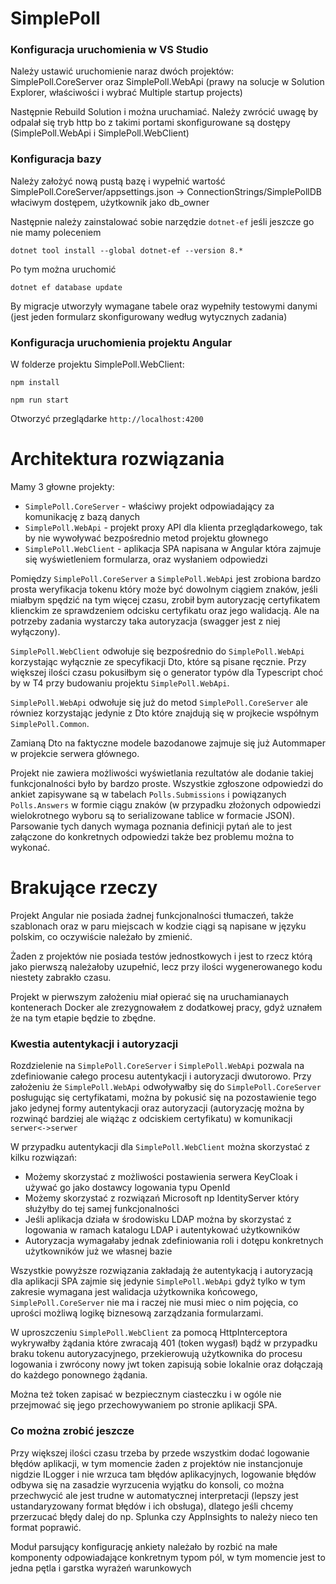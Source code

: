 # SimplePoll

### Konfiguracja uruchomienia w VS Studio

Należy ustawić uruchomienie naraz dwóch projektów: SimplePoll.CoreServer oraz SimplePoll.WebApi (prawy na solucje w Solution Explorer, właściwości i wybrać Multiple startup projects)

Następnie Rebuild Solution i można uruchamiać. Należy zwrócić uwagę by odpalał się tryb http bo z takimi portami skonfigurowane są dostępy (SimplePoll.WebApi i SimplePoll.WebClient)

### Konfiguracja bazy

Należy założyć nową pustą bazę i wypełnić wartość SimplePoll.CoreServer/appsettings.json -> ConnectionStrings/SimplePollDB właciwym dostępem, użytkownik jako db_owner

Następnie należy zainstalować sobie narzędzie `dotnet-ef` jeśli jeszcze go nie mamy poleceniem

`dotnet tool install --global dotnet-ef --version 8.*`

Po tym można uruchomić

`dotnet ef database update`

By migracje utworzyły wymagane tabele oraz wypełniły testowymi danymi (jest jeden formularz skonfigurowany według wytycznych zadania)

### Konfiguracja uruchomienia projektu Angular

W folderze projektu SimplePoll.WebClient:

`npm install` 

`npm run start`

Otworzyć przeglądarke `http://localhost:4200`

# Architektura rozwiązania

Mamy 3 głowne projekty:
* `SimplePoll.CoreServer` - właściwy projekt odpowiadający za komunikację z bazą danych
* `SimplePoll.WebApi` - projekt proxy API dla klienta przeglądarkowego, tak by nie wywoływać bezpośrednio metod projektu głownego
* `SimplePoll.WebClient` - aplikacja SPA napisana w Angular która zajmuje się wyświetleniem formularza, oraz wysłaniem odpowiedzi

Pomiędzy `SimplePoll.CoreServer` a `SimplePoll.WebApi` jest zrobiona bardzo prosta weryfikacja tokenu który może być dowolnym ciągiem znaków, jeśli miałbym spędzić na tym więcej czasu, zrobił bym autoryzację certyfikatem klienckim ze sprawdzeniem odcisku certyfikatu oraz jego walidacją. Ale na potrzeby zadania wystarczy taka autoryzacja (swagger jest z niej wyłączony).

`SimplePoll.WebClient` odwołuje się bezpośrednio do `SimplePoll.WebApi` korzystając wyłącznie ze specyfikacji Dto, które są pisane ręcznie. Przy większej ilości czasu pokusiłbym się o generator typów dla Typescript choć by w T4 przy budowaniu projektu `SimplePoll.WebApi`.

`SimplePoll.WebApi` odwołuje się już do metod `SimplePoll.CoreServer` ale równiez korzystając jedynie z Dto które znajdują się w projkecie współnym `SimplePoll.Common`.

Zamianą Dto na faktyczne modele bazodanowe zajmuje się już Autommaper w projekcie serwera głównego.

Projekt nie zawiera możliwości wyświetlania rezultatów ale dodanie takiej funkcjonalności było by bardzo proste. Wszystkie zgłoszone odpowiedzi do ankiet zapisywane są w tabelach `Polls.Submissions` i powiązanych `Polls.Answers` w formie ciągu znaków (w przypadku złożonych odpowiedzi wielokrotnego wyboru są to serializowane tablice w formacie JSON). Parsowanie tych danych wymaga poznania definicji pytań ale to jest załączone do konkretnych odpowiedzi także bez problemu można to wykonać.

# Brakujące rzeczy

Projekt Angular nie posiada żadnej funkcjonalności tłumaczeń, także szablonach oraz w paru miejscach w kodzie ciągi są napisane w języku polskim, co oczywiście należało by zmienić.

Żaden z projektów nie posiada testów jednostkowych i jest to rzecz którą jako pierwszą należałoby uzupełnić, lecz przy ilości wygenerowanego kodu niestety zabrakło czasu.

Projekt w pierwszym założeniu miał opierać się na uruchamianaych kontenerach Docker ale zrezygnowałem z dodatkowej pracy, gdyż uznałem że na tym etapie będzie to zbędne.

### Kwestia autentykacji i autoryzacji

Rozdzielenie na `SimplePoll.CoreServer` i `SimplePoll.WebApi` pozwala na zdefiniowanie całego procesu autentykacji i autoryzacji dwutorowo. Przy założeniu że `SimplePoll.WebApi` odwoływałby się do `SimplePoll.CoreServer` posługując się certyfikatami, można by pokusić się na pozostawienie tego jako jedynej formy autentykacji oraz autoryzacji (autoryzację można by rozwinąć bardziej ale wiążąc z odciskiem certyfikatu) w komunikacji `serwer<->serwer`

W przypadku autentykacji dla `SimplePoll.WebClient` można skorzystać z kilku rozwiązań:
* Możemy skorzystać z możliwości postawienia serwera KeyCloak i używać go jako dostawcy logowania typu OpenId
* Możemy skorzystać z rozwiązań Microsoft np IdentityServer który służyłby do tej samej funkcjonalności
* Jeśli aplikacja działa w środowisku LDAP można by skorzystać z logowania w ramach katalogu LDAP i autentykować użytkowników
* Autoryzacja wymagałaby jednak zdefiniowania roli i dotępu konkretnych użytkowników już we własnej bazie

Wszystkie powyższe rozwiązania zakładają że autentykacją i autoryzacją dla aplikacji SPA zajmie się jedynie `SimplePoll.WebApi` gdyż tylko w tym zakresie wymagana jest walidacja użytkownika końcowego, `SimplePoll.CoreServer` nie ma i raczej nie musi miec o nim pojęcia, co uprości możliwą logikę biznesową zarządzania formularzami.

W uproszczeniu `SimplePoll.WebClient` za pomocą HttpInterceptora wykrywałby żądania które zwracają 401 (token wygasł) bądź w przypadku braku tokenu autoryzacyjnego, przekierowują użytkownika do procesu logowania i zwrócony nowy jwt token zapisują sobie lokalnie oraz dołączają do każdego ponownego żądania.

Można też token zapisać w bezpiecznym ciasteczku i w ogóle nie przejmować się jego przechowywaniem po stronie aplikacji SPA.

### Co można zrobić jeszcze

Przy większej ilości czasu trzeba by przede wszystkim dodać logowanie błędów aplikacji, w tym momencie żaden z projektów nie instancjonuje nigdzie ILogger<T> i nie wrzuca tam błędów aplikacyjnych, logowanie błędów odbywa się na zasadzie wyrzucenia wyjątku do konsoli, co można przechwycić ale jest trudne w automatycznej interpretacji (lepszy jest ustandaryzowany format błędów i ich obsługa), dlatego jeśli chcemy przerzucać błędy dalej do np. Splunka czy AppInsights to należy nieco ten format poprawić.

Moduł parsujący konfigurację ankiety należało by rozbić na małe komponenty odpowiadające konkretnym typom pól, w tym momencie jest to jedna pętla i garstka wyrażeń warunkowych